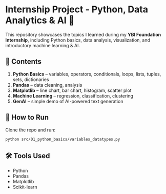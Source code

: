 # Internship Project - Python, Data Analytics & AI 🚀

This repository showcases the topics I learned during my **YBI Foundation Internship**, including Python basics, data analysis, visualization, and introductory machine learning & AI.

## 📂 Contents
1. **Python Basics** – variables, operators, conditionals, loops, lists, tuples, sets, dictionaries
2. **Pandas** – data cleaning, analysis
3. **Matplotlib** – line chart, bar chart, histogram, scatter plot
4. **Machine Learning** – regression, classification, clustering
5. **GenAI** – simple demo of AI-powered text generation

## 🚀 How to Run
Clone the repo and run:
```bash
python src/01_python_basics/variables_datatypes.py
```

## 🛠 Tools Used
- Python
- Pandas
- Matplotlib
- Scikit-learn
